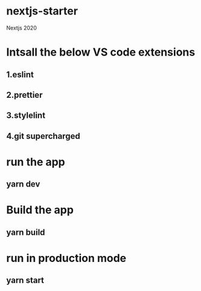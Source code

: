 # nextjs-starter

Nextjs 2020

# Intsall the below VS code extensions
## 1.eslint
## 2.prettier
## 3.stylelint
## 4.git supercharged

# run the app
## yarn dev

# Build the app
## yarn build

# run in production mode
## yarn start